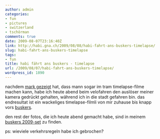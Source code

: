 ```yaml
---
author: admin
categories:
- fun
- pictures
- switzerland
- tschörman
comments: true
date: 2009-08-07T23:16:40Z
link: http://habi.gna.ch/2009/08/08/habi-fahrt-ans-buskers-timelapse/
slug: habi-fahrt-ans-buskers-timelapse
tags:
- fun
title: habi fährt ans buskers - timelapse
url: /2009/08/07/habi-fahrt-ans-buskers-timelapse/
wordpress_id: 1890
---
```


nachdem [mark gezeigt](http://permanenttourist.ch/articles/2009/07/stop-motion-tram-ride/) hat, dass mann sogar im tram timelapse-filme machen kann, habe ich heute abend beim velofahren den auslöser meiner kamera gedrückt gehalten, während ich in die stadt gefahren bin. das endresultat ist ein wackeliges timelapse-filmli von mir zuhause bis knapp vors [buskers](http://www.buskersbern.ch).


  
  
  
  



den rest der fotos, die ich heute abend gemacht habe, sind in meinem [buskers 2009-set](http://www.flickr.com/photos/habi/sets/72157621975156814/) zu finden.  





ps: wieviele verkehrsregeln habe ich gebrochen?



